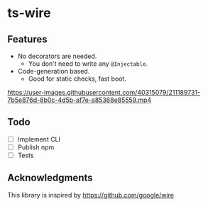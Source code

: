 # ts-wire

## Features

- No decorators are needed.
  - You don't need to write any `@Injectable`.
- Code-generation based.
  - Good for static checks, fast boot.

https://user-images.githubusercontent.com/40315079/211189731-7b5e876d-8b0c-4d5b-af7e-a85368e85559.mp4

## Todo

- [ ] Implement CLI
- [ ] Publish npm
- [ ] Tests

## Acknowledgments

This library is inspired by https://github.com/google/wire
